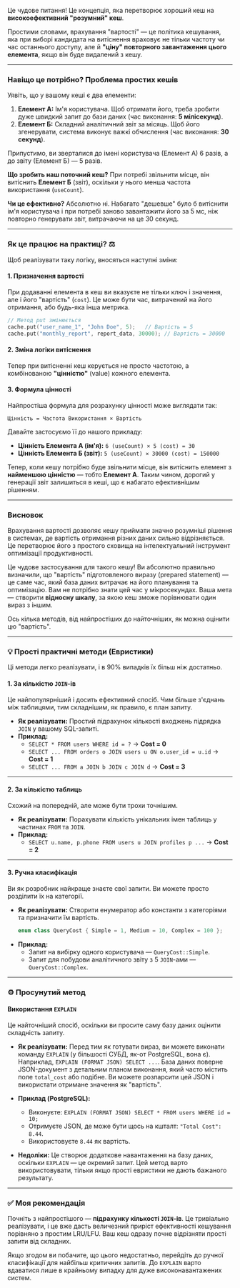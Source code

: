 Це чудове питання\! Це концепція, яка перетворює хороший кеш на **високоефективний "розумний" кеш**.

Простими словами, врахування "вартості" — це політика кешування, яка при виборі кандидата на витіснення враховує не тільки частоту чи час останнього доступу, але й **"ціну" повторного завантаження цього елемента**, якщо він буде видалений з кешу.

-----

### Навіщо це потрібно? Проблема простих кешів

Уявіть, що у вашому кеші є два елементи:

1.  **Елемент А:** Ім'я користувача. Щоб отримати його, треба зробити дуже швидкий запит до бази даних (час виконання: **5 мілісекунд**).
2.  **Елемент Б:** Складний аналітичний звіт за місяць. Щоб його згенерувати, система виконує важкі обчислення (час виконання: **30 секунд**).

Припустимо, ви зверталися до імені користувача (Елемент А) 6 разів, а до звіту (Елемент Б) — 5 разів.

**Що зробить наш поточний кеш?** При потребі звільнити місце, він витіснить **Елемент Б** (звіт), оскільки у нього менша частота використання (`useCount`).

**Чи це ефективно?** Абсолютно ні. Набагато "дешевше" було б витіснити ім'я користувача і при потребі заново завантажити його за 5 мс, ніж повторно генерувати звіт, витрачаючи на це 30 секунд.

-----

### Як це працює на практиці? ⚖️

Щоб реалізувати таку логіку, вносяться наступні зміни:

#### 1\. Призначення вартості

При додаванні елемента в кеш ви вказуєте не тільки ключ і значення, але і його "вартість" (`cost`). Це може бути час, витрачений на його отримання, або будь-яка інша метрика.

```cpp
// Метод put змінюється
cache.put("user_name_1", "John Doe", 5);   // Вартість = 5
cache.put("monthly_report", report_data, 30000); // Вартість = 30000
```

#### 2\. Зміна логіки витіснення

Тепер при витісненні кеш керується не просто частотою, а комбінованою **"цінністю"** (value) кожного елемента.

#### 3\. Формула цінності

Найпростіша формула для розрахунку цінності може виглядати так:

`Цінність = Частота Використання × Вартість`

Давайте застосуємо її до нашого прикладу:

  * **Цінність Елемента А (ім'я):** `6 (useCount) × 5 (cost) = 30`
  * **Цінність Елемента Б (звіт):** `5 (useCount) × 30000 (cost) = 150000`

Тепер, коли кешу потрібно буде звільнити місце, він витіснить елемент з **найменшою цінністю** — тобто **Елемент А**. Таким чином, дорогий у генерації звіт залишиться в кеші, що є набагато ефективнішим рішенням.

-----

### Висновок

Врахування вартості дозволяє кешу приймати значно розумніші рішення в системах, де вартість отримання різних даних сильно відрізняється. Це перетворює його з простого сховища на інтелектуальний інструмент оптимізації продуктивності.

Це чудове застосування для такого кешу\! Ви абсолютно правильно визначили, що "вартість" підготовленого виразу (prepared statement) — це саме час, який база даних витрачає на його планування та оптимізацію. Вам не потрібно знати цей час у мікросекундах. Ваша мета — створити **відносну шкалу**, за якою кеш зможе порівнювати один вираз з іншим.

Ось кілька методів, від найпростіших до найточніших, як можна оцінити цю "вартість".

-----

### 💡 Прості практичні методи (Евристики)

Ці методи легко реалізувати, і в 90% випадків їх більш ніж достатньо.

#### 1\. За кількістю `JOIN`-ів

Це найпопулярніший і досить ефективний спосіб. Чим більше з'єднань між таблицями, тим складнішим, як правило, є план запиту.

  * **Як реалізувати:** Простий підрахунок кількості входжень підрядка `JOIN` у вашому SQL-запиті.
  * **Приклад:**
      * `SELECT * FROM users WHERE id = ?` → **Cost = 0**
      * `SELECT ... FROM orders o JOIN users u ON o.user_id = u.id` → **Cost = 1**
      * `SELECT ... FROM a JOIN b JOIN c JOIN d` → **Cost = 3**

-----

#### 2\. За кількістю таблиць

Схожий на попередній, але може бути трохи точнішим.

  * **Як реалізувати:** Порахувати кількість унікальних імен таблиць у частинах `FROM` та `JOIN`.
  * **Приклад:**
      * `SELECT u.name, p.phone FROM users u JOIN profiles p ...` → **Cost = 2**

-----

#### 3\. Ручна класифікація

Ви як розробник найкраще знаєте свої запити. Ви можете просто розділити їх на категорії.

  * **Як реалізувати:** Створити енумератор або константи з категоріями та призначити їм вартість.
    ```cpp
    enum class QueryCost { Simple = 1, Medium = 10, Complex = 100 };
    ```
  * **Приклад:**
      * Запит на вибірку одного користувача — `QueryCost::Simple`.
      * Запит для побудови аналітичного звіту з 5 `JOIN`-ами — `QueryCost::Complex`.

-----

### ⚙️ Просунутий метод

#### Використання `EXPLAIN`

Це найточніший спосіб, оскільки ви просите саму базу даних оцінити складність запиту.

  * **Як реалізувати:** Перед тим як готувати вираз, ви можете виконати команду `EXPLAIN` (у більшості СУБД, як-от PostgreSQL, вона є). Наприклад, `EXPLAIN (FORMAT JSON) SELECT ...`. База даних поверне JSON-документ з детальним планом виконання, який часто містить поле `total_cost` або подібне. Ви можете розпарсити цей JSON і використати отримане значення як "вартість".

  * **Приклад (PostgreSQL):**

      * Виконуєте: `EXPLAIN (FORMAT JSON) SELECT * FROM users WHERE id = 10;`
      * Отримуєте JSON, де може бути щось на кшталт: `"Total Cost": 8.44`.
      * Використовуєте `8.44` як вартість.

  * **Недоліки:** Це створює додаткове навантаження на базу даних, оскільки `EXPLAIN` — це окремий запит. Цей метод варто використовувати, тільки якщо прості евристики не дають бажаного результату.

-----

### ✅ Моя рекомендація

Почніть з найпростішого — **підрахунку кількості `JOIN`-ів**. Це тривіально реалізувати, і це вже дасть величезний приріст ефективності кешування порівняно з простим LRU/LFU. Ваш кеш одразу почне відрізняти прості запити від складних.

Якщо згодом ви побачите, що цього недостатньо, перейдіть до ручної класифікації для найбільш критичних запитів. До `EXPLAIN` варто вдаватися лише в крайньому випадку для дуже високонавантажених систем.